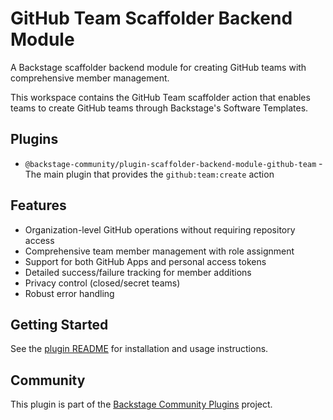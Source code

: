 # GitHub Team Scaffolder Backend Module

A Backstage scaffolder backend module for creating GitHub teams with comprehensive member management.

This workspace contains the GitHub Team scaffolder action that enables teams to create GitHub teams through Backstage's Software Templates.

## Plugins

- `@backstage-community/plugin-scaffolder-backend-module-github-team` - The main plugin that provides the `github:team:create` action

## Features

- Organization-level GitHub operations without requiring repository access
- Comprehensive team member management with role assignment
- Support for both GitHub Apps and personal access tokens
- Detailed success/failure tracking for member additions
- Privacy control (closed/secret teams)
- Robust error handling

## Getting Started

See the [plugin README](./plugins/github-team/README.md) for installation and usage instructions.

## Community

This plugin is part of the [Backstage Community Plugins](https://github.com/backstage/community-plugins) project.